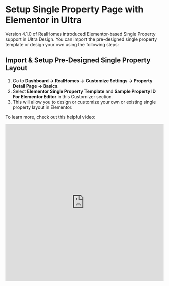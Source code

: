# Setup Single Property Page with Elementor in Ultra

Version 4.1.0 of RealHomes introduced Elementor-based Single Property support in Ultra Design. You can import the pre-designed single property template or design your own using the following steps:

## **Import & Setup Pre-Designed Single Property Layout**

1. Go to **Dashboard → RealHomes → Customize Settings → Property Detail Page → Basics**.
2. Select **Elementor Single Property Template** and **Sample Property ID For Elementor Editor** in this Customizer section.
3. This will allow you to design or customize your own or existing single property layout in Elementor.

To learn more, check out this helpful video:

<iframe width="100%" height="500" src="https://www.youtube.com/embed/VUvC9TvynpA" title="YouTube video player" frameborder="0" allow="accelerometer; autoplay; clipboard-write; encrypted-media; gyroscope; picture-in-picture; web-share" allowfullscreen></iframe>